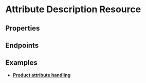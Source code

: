 # Attribute Description Resource

## Properties

<ResourceProperties :resource="'attribute_description'" :lang="'en'"/>

## Endpoints

[//]: <> (GET ENDPOINT)
<ResourceEndpoint :resource="'attribute_description'" :endpoint="'get'" :lang="'en'">

<template v-slot:responseJSON>

<<< @/docs/fixtures/api/attribute_description/response/json/get_id.json

</template>

<template v-slot:responseXML>

<<< @/docs/fixtures/api/attribute_description/response/xml/get_id.xml

</template>

</ResourceEndpoint>

[//]: <> (GETCOLLECTION ENDPOINT)
<ResourceEndpoint :resource="'attribute_description'" :endpoint="'getCollection'" :lang="'en'">

<template v-slot:responseJSON>

<<< @/docs/fixtures/api/attribute_description/response/json/get_page.json

</template>

<template v-slot:responseXML>

<<< @/docs/fixtures/api/attribute_description/response/xml/get_page.xml

</template>

</ResourceEndpoint>

[//]: <> (POST ENDPOINT)
<ResourceEndpoint :resource="'attribute_description'" :endpoint="'post'" :lang="'en'">

<template v-slot:request>

<<< @/docs/fixtures/api/attribute_description/request/post.json

</template>

<template v-slot:responseJSON>

<<< @/docs/fixtures/api/attribute_description/response/json/get_id.json

</template>

<template v-slot:responseXML>

<<< @/docs/fixtures/api/attribute_description/response/xml/get_id.xml

</template>

</ResourceEndpoint>

[//]: <> (PUT ENDPOINT)
<ResourceEndpoint :resource="'attribute_description'" :endpoint="'put'" :lang="'en'">

<template v-slot:request>

<<< @/docs/fixtures/api/attribute_description/request/put.json

</template>

<template v-slot:responseJSON>

<<< @/docs/fixtures/api/attribute_description/response/json/get_id.json

</template>

<template v-slot:responseXML>

<<< @/docs/fixtures/api/attribute_description/response/xml/get_id.xml

</template>

</ResourceEndpoint>

[//]: <> (DELETE ENDPOINT)
<ResourceEndpoint :resource="'attribute_description'" :endpoint="'delete'" :lang="'en'"/>

## Examples
- [**Product attribute handling**](../development/api-examples/08_product_attribute_handling.md)
